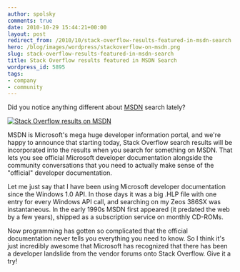 ```yaml
---
author: spolsky
comments: true
date: 2010-10-29 15:44:21+00:00
layout: post
redirect_from: /2010/10/stack-overflow-results-featured-in-msdn-search
hero: /blog/images/wordpress/stackoverflow-on-msdn.png
slug: stack-overflow-results-featured-in-msdn-search
title: Stack Overflow results featured in MSDN Search
wordpress_id: 5895
tags:
- company
- community
---
```


Did you notice anything different about [MSDN](http://msdn.microsoft.com/en-us/default.aspx) search lately?

[![Stack Overflow results on MSDN](/blog/images/wordpress/stackoverflow-on-msdn.png)](/blog/images/wordpress/stackoverflow-on-msdn.png)

MSDN is Microsoft's mega huge developer information portal, and we're happy to announce that starting today, Stack Overflow search results will be incorporated into the results when you search for something on MSDN. That lets you see official Microsoft developer documentation alongside the community conversations that you need to actually make sense of the "official" developer documentation.

Let me just say that I have been using Microsoft developer documentation since the Windows 1.0 API. In those days it was a big .HLP file with one entry for every Windows API call, and searching on my Zeos 386SX was instantaneous. In the early 1990s MSDN first appeared (it predated the web by a few years), shipped as a subscription service on monthly CD-ROMs.

Now programming has gotten so complicated that the official documentation never tells you everything you need to know. So I think it's just incredibly awesome that Microsoft has recognized that there has been a developer landslide from the vendor forums onto Stack Overflow. Give it a try!


